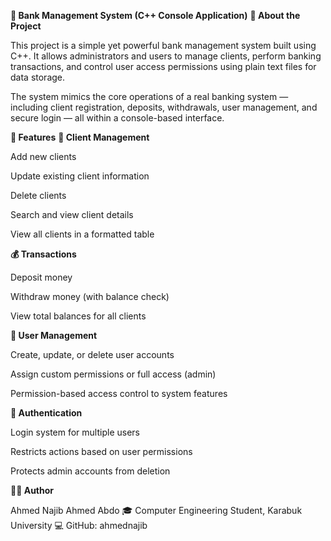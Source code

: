 ****🏦 Bank Management System (C++ Console Application)****
**📖 About the Project**

This project is a simple yet powerful bank management system built using C++.
It allows administrators and users to manage clients, perform banking transactions, and control user access permissions using plain text files for data storage.

The system mimics the core operations of a real banking system — including client registration, deposits, withdrawals, user management, and secure login — all within a console-based interface.

**🚀 Features**
**👥 Client Management**

Add new clients

Update existing client information

Delete clients

Search and view client details

View all clients in a formatted table

**💰 Transactions**

Deposit money

Withdraw money (with balance check)

View total balances for all clients

**🔐 User Management**

Create, update, or delete user accounts

Assign custom permissions or full access (admin)

Permission-based access control to system features

**🔑 Authentication**

Login system for multiple users

Restricts actions based on user permissions

Protects admin accounts from deletion

**👨‍💻 Author**

Ahmed Najib Ahmed Abdo
🎓 Computer Engineering Student, Karabuk University
💻 GitHub: ahmednajib
